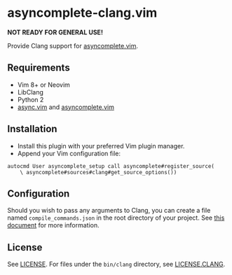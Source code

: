 # asyncomplete-clang.vim

**NOT READY FOR GENERAL USE!**

Provide Clang support for [asyncomplete.vim].

## Requirements

* Vim 8+ or Neovim
* LibClang
* Python 2
* [async.vim](https://github.com/prabirshrestha/async.vim) and [asyncomplete.vim]

## Installation

* Install this plugin with your preferred Vim plugin manager.
* Append your Vim configuration file:
```vim
autocmd User asyncomplete_setup call asyncomplete#register_source(
    \ asyncomplete#sources#clang#get_source_options())
```

## Configuration

Should you wish to pass any arguments to Clang, you can create a file named `compile_commands.json` in the root directory of your project. See [this document](https://clang.llvm.org/docs/JSONCompilationDatabase.html) for more information.

## License

See [LICENSE](https://raw.githubusercontent.com/keremc/asyncomplete-clang.vim/master/LICENSE). For files under the `bin/clang` directory, see [LICENSE.CLANG](LICENSE.CLANG).

[asyncomplete.vim]: https://github.com/prabirshrestha/asyncomplete.vim
